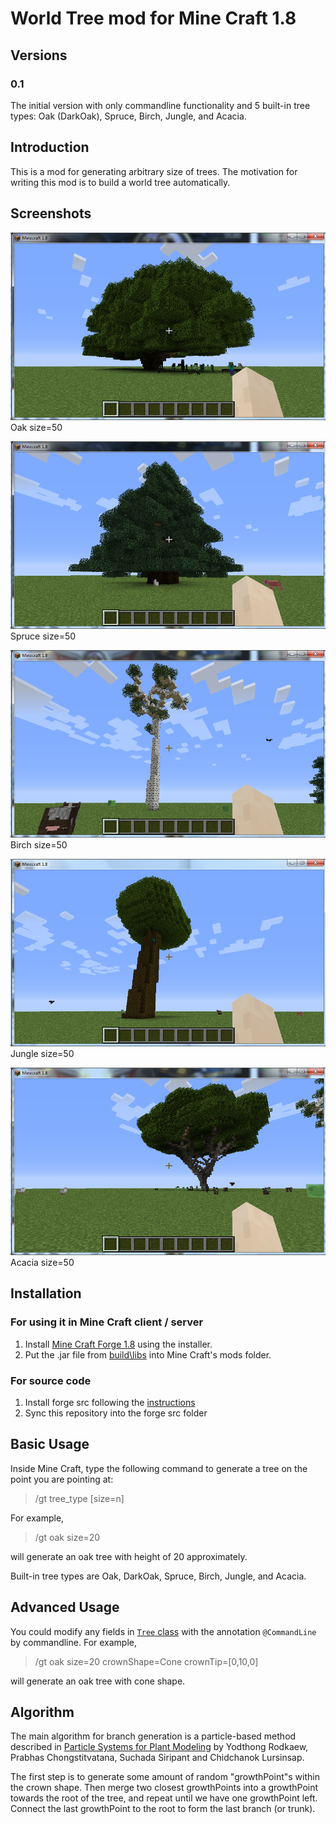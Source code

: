 # World Tree mod for Mine Craft 1.8

## Versions

### 0.1
The initial version with only commandline functionality and 5 built-in tree types: Oak (DarkOak), Spruce, Birch, Jungle, and Acacia.

## Introduction

This is a mod for generating arbitrary size of trees. The motivation for writing this mod is to build a world tree automatically.

## Screenshots

![Oak size=50](screenshots/oak_size50.png)
Oak size=50

![Spruce size=50](screenshots/spruce_size50.png)
Spruce size=50

![Birch size=50](screenshots/birch_size50.png)
Birch size=50

![Jungle size=50](screenshots/jungle_size50.png)
Jungle size=50

![Acacia size=50](screenshots/acacia_size50.png)
Acacia size=50

## Installation

### For using it in Mine Craft client / server

1. Install [Mine Craft Forge 1.8](http://files.minecraftforge.net/minecraftforge/1.8) using the installer.
2. Put the .jar file from [build\libs](build\libs) into Mine Craft's mods folder.

### For source code

1. Install forge src following the [instructions](http://www.minecraftforge.net/wiki/Installation/Source)
2. Sync this repository into the forge src folder

## Basic Usage

Inside Mine Craft, type the following command to generate a tree on the point you are pointing at:

>/gt tree_type [size=n]

For example,

>/gt oak size=20

will generate an oak tree with height of 20 approximately.

Built-in tree types are Oak, DarkOak, Spruce, Birch, Jungle, and Acacia.

## Advanced Usage

You could modify any fields in [`Tree` class](src/main/java/com/leav/worldtree/Tree.java) with the annotation `@CommandLine` by commandline. For example,

>/gt oak size=20 crownShape=Cone crownTip=[0,10,0]

will generate an oak tree with cone shape.

## Algorithm

The main algorithm for branch generation is a particle-based method described in [Particle Systems for Plant Modeling](http://www.ibrarian.net/navon/paper/Particle_Systems_for_Plant_Modeling.pdf?paperid=10134025) by Yodthong Rodkaew, Prabhas Chongstitvatana, Suchada Siripant and Chidchanok Lursinsap.

The first step is to generate some amount of random "growthPoint"s within the crown shape. Then merge two closest growthPoints into a growthPoint towards the root of the tree, and repeat until we have one growthPoint left. Connect the last growthPoint to the root to form the last branch (or trunk).
